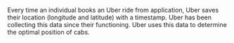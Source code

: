 Every time an individual books an Uber ride from application, Uber saves their location (longitude and latitude) with a timestamp. Uber has been collecting this data since their functioning. Uber uses this data to determine the optimal position of cabs.
